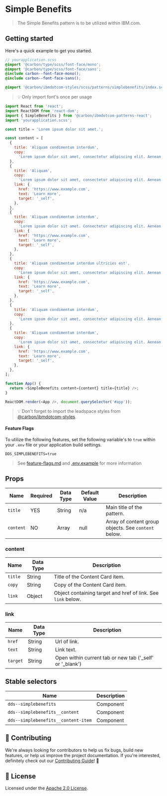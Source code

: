 # Simple Benefits

> The Simple Benefits pattern is to be utilized within IBM.com.

## Getting started

Here's a quick example to get you started.

```scss
// yourapplication.scss
@import '@carbon/type/scss/font-face/mono';
@import '@carbon/type/scss/font-face/sans';
@include carbon--font-face-mono();
@include carbon--font-face-sans();

@import '@carbon/ibmdotcom-styles/scss/patterns/simplebenefits/index.scss';
```

> 💡 Only import font's once per usage

```javascript
import React from 'react';
import ReactDOM from 'react-dom';
import { SimpleBenefits } from '@carbon/ibmdotcom-patterns-react';
import 'yourapplication.scss';

const title = 'Lorem ipsum dolor sit amet.';

const content = [
  {
    title: 'Aliquam condimentum interdum',
    copy:
      'Lorem ipsum dolor sit amet, consectetur adipiscing elit. Aenean et ultricies est. Mauris iaculis eget dolor nec hendrerit. Phasellus at elit sollicitudin, sodales nulla quis, consequat libero.',
  },
  {
    title: 'Aliquam',
    copy:
      'Lorem ipsum dolor sit amet, consectetur adipiscing elit. Aenean et ultricies est. Mauris iaculis eget dolor nec hendrerit. Phasellus at elit sollicitudin, sodales nulla quis, consequat libero.',
    link: {
      href: 'https://www.example.com',
      text: 'Learn more',
      target: '_self',
    },
  },
  {
    title: 'Aliquam condimentum interdum',
    copy:
      'Lorem ipsum dolor sit amet. Consectetur adipiscing elit. Aenean et ultricies est. Aenean et ultricies est.',
    link: {
      href: 'https://www.example.com',
      text: 'Learn more',
      target: '_self',
    },
  },
  {
    title: 'Aliquam condimentum interdum ultricies est',
    copy:
      'Lorem ipsum dolor sit amet, consectetur adipiscing elit. Aenean et ultricies est.',
    link: {
      href: 'https://www.example.com',
      text: 'Learn more',
      target: '_self',
    },
  },
  {
    title: 'Aliquam condimentum interdum',
    copy:
      'Lorem ipsum dolor sit amet, consectetur adipiscing elit. Aenean et ultricies est. Mauris iaculis eget dolor nec hendrerit. Phasellus at elit sollicitudin, sodales nulla quis, consequat libero.',
  },
  {
    title: 'Aliquam condimentum interdum',
    copy:
      'Lorem ipsum dolor sit amet, consectetur adipiscing elit. Aenean et ultricies est. Mauris iaculis eget dolor nec hendrerit. Phasellus at elit sollicitudin, sodales nulla quis, consequat libero.',
    link: {
      href: 'https://www.example.com',
      text: 'Learn more',
      target: '_self',
    },
  },
];

function App() {
  return <SimpleBenefits content={content} title={title} />;
}

ReactDOM.render(<App />, document.querySelector('#app'));
```

> 💡 Don't forget to import the leadspace styles from
> [@carbon/ibmdotcom-styles](https://github.com/carbon-design-system/ibm-dotcom-library/blob/master/packages/styles).

#### Feature Flags

To utilize the following features, set the following variable's to `true` within
your `.env` file or your application build settings.

```
DDS_SIMPLEBENEFITS=true
```

> See
> [feature-flags.md](https://github.com/carbon-design-system/ibm-dotcom-library/blob/master/packages/patterns-react/docs/feature-flags.md)
> and
> [.env.example](https://github.com/carbon-design-system/ibm-dotcom-library/blob/master/packages/patterns-react/.env.example)
> for more information

## Props

| Name      | Required | Data Type | Default Value | Description                                          |
| --------- | -------- | --------- | ------------- | ---------------------------------------------------- |
| `title`   | YES      | String    | n/a           | Main title of the pattern.                           |
| `content` | NO       | Array     | null          | Array of content group objects. See `content` below. |

### content

| Name    | Data Type | Description                                                  |
| ------- | --------- | ------------------------------------------------------------ |
| `title` | String    | Title of the Content Card item.                              |
| `copy`  | String    | Copy of the Content Card item.                               |
| `link`  | Object    | Object containing target and href of link. See `link` below. |

### link

| Name     | Data Type | Description                                                |
| -------- | --------- | ---------------------------------------------------------- |
| `href`   | String    | Url of link.                                               |
| `text`   | String    | Link text.                                                 |
| `target` | String    | Open within current tab or new tab ('\_self' or '\_blank') |

## Stable selectors

| Name                                | Description |
| ----------------------------------- | ----------- |
| `dds--simplebenefits`               | Component   |
| `dds--simplebenefits__content`      | Component   |
| `dds--simplebenefits__content-item` | Component   |

## 🙌 Contributing

We're always looking for contributors to help us fix bugs, build new features,
or help us improve the project documentation. If you're interested, definitely
check out our
[Contributing Guide](https://github.com/carbon-design-system/ibm-dotcom-library/blob/master/.github/CONTRIBUTING.md)!
👀

## 📝 License

Licensed under the
[Apache 2.0 License](https://github.com/carbon-design-system/ibm-dotcom-library/blob/master/LICENSE).
